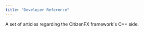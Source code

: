 ```yaml
---
title: "Developer Reference"
---
```


A set of articles regarding the CitizenFX framework's C++ side.
